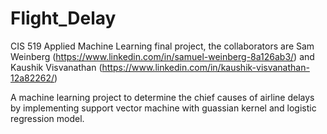 # Flight_Delay
CIS 519 Applied Machine Learning final project, the collaborators are Sam Weinberg (https://www.linkedin.com/in/samuel-weinberg-8a126ab3/) and Kaushik Visvanathan (https://www.linkedin.com/in/kaushik-visvanathan-12a82262/)

A machine learning project to determine the chief causes of airline delays by implementing support vector machine with guassian kernel and logistic regression model.
